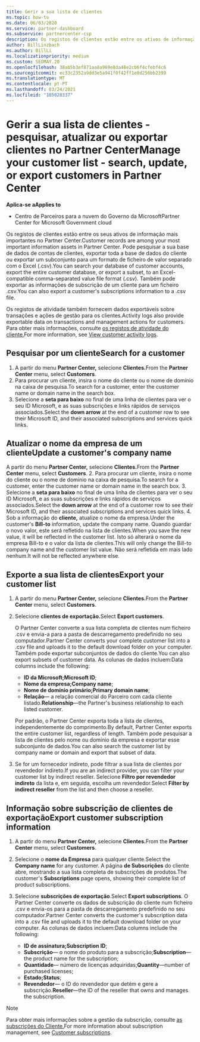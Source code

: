 ```yaml
---
title: Gerir a sua lista de clientes
ms.topic: how-to
ms.date: 06/03/2020
ms.service: partner-dashboard
ms.subservice: partnercenter-csp
description: Os registos de clientes estão entre os ativos de informação mais importantes. Saiba como ver, pesquisar, atualizar, & informações de exportação na sua lista de clientes do Partner Center.
author: BillLinzbach
ms.author: BillLi
ms.localizationpriority: medium
ms.custom: SEOMAY.20
ms.openlocfilehash: 38ab5b3ef871aa8a969e8da48e2cb6f4cfebf4c6
ms.sourcegitcommit: ec33c2352a9dd3e5a941f0f42ff1e8d256bb2399
ms.translationtype: MT
ms.contentlocale: pt-PT
ms.lasthandoff: 03/24/2021
ms.locfileid: "105028337"
---
```

# <a name="manage-your-customer-list---search-update-or-export-customers-in-partner-center"></a><span data-ttu-id="c0cee-104">Gerir a sua lista de clientes - pesquisar, atualizar ou exportar clientes no Partner Center</span><span class="sxs-lookup"><span data-stu-id="c0cee-104">Manage your customer list - search, update, or export customers in Partner Center</span></span>

<span data-ttu-id="c0cee-105">**Aplica-se a**</span><span class="sxs-lookup"><span data-stu-id="c0cee-105">**Applies to**</span></span>

- <span data-ttu-id="c0cee-106">Centro de Parceiros para a nuvem do Governo da Microsoft</span><span class="sxs-lookup"><span data-stu-id="c0cee-106">Partner Center for Microsoft Government cloud</span></span>

<span data-ttu-id="c0cee-107">Os registos de clientes estão entre os seus ativos de informação mais importantes no Partner Center.</span><span class="sxs-lookup"><span data-stu-id="c0cee-107">Customer records are among your most important information assets in Partner Center.</span></span> <span data-ttu-id="c0cee-108">Pode pesquisar a sua base de dados de contas de clientes, exportar toda a base de dados do cliente ou exportar um subconjunto para um formato de ficheiro de valor separado com o Excel (.csv).</span><span class="sxs-lookup"><span data-stu-id="c0cee-108">You can search your database of customer accounts, export the entire customer database, or export a subset, to an Excel-compatible comma-separated value file format (.csv).</span></span> <span data-ttu-id="c0cee-109">Também pode exportar as informações de subscrição de um cliente para um ficheiro .csv.</span><span class="sxs-lookup"><span data-stu-id="c0cee-109">You can also export a customer's subscriptions information to a .csv file.</span></span>

<span data-ttu-id="c0cee-110">Os registos de atividade também fornecem dados exportáveis sobre transações e ações de gestão para os clientes.</span><span class="sxs-lookup"><span data-stu-id="c0cee-110">Activity logs also provide exportable data on transactions and management actions for customers.</span></span> <span data-ttu-id="c0cee-111">Para obter mais informações, consulte [os registos de atividade do cliente.](activity-logs.md)</span><span class="sxs-lookup"><span data-stu-id="c0cee-111">For more information, see [View customer activity logs](activity-logs.md).</span></span>

## <a name="search-for-a-customer"></a><span data-ttu-id="c0cee-112">Pesquisar por um cliente</span><span class="sxs-lookup"><span data-stu-id="c0cee-112">Search for a customer</span></span>

1. <span data-ttu-id="c0cee-113">A partir do menu **Partner Center,** selecione **Clientes.**</span><span class="sxs-lookup"><span data-stu-id="c0cee-113">From the **Partner Center** menu, select **Customers**.</span></span>
2. <span data-ttu-id="c0cee-114">Para procurar um cliente, insira o nome do cliente ou o nome de domínio na caixa de pesquisa.</span><span class="sxs-lookup"><span data-stu-id="c0cee-114">To search for a customer, enter the customer name or domain name in the search box.</span></span>
3. <span data-ttu-id="c0cee-115">Selecione a **seta para baixo** no final de uma linha de clientes para ver o seu ID Microsoft, e as suas subscrições e links rápidos de serviços associados.</span><span class="sxs-lookup"><span data-stu-id="c0cee-115">Select the **down arrow** at the end of a customer row to see their Microsoft ID, and their associated subscriptions and services quick links.</span></span>

## <a name="update-a-customers-company-name"></a><span data-ttu-id="c0cee-116">Atualizar o nome da empresa de um cliente</span><span class="sxs-lookup"><span data-stu-id="c0cee-116">Update a customer's company name</span></span>

<span data-ttu-id="c0cee-117">A partir do menu **Partner Center,** selecione **Clientes.**</span><span class="sxs-lookup"><span data-stu-id="c0cee-117">From the **Partner Center** menu, select **Customers**.</span></span>
2. <span data-ttu-id="c0cee-118">Para procurar um cliente, insira o nome do cliente ou o nome de domínio na caixa de pesquisa.</span><span class="sxs-lookup"><span data-stu-id="c0cee-118">To search for a customer, enter the customer name or domain name in the search box.</span></span>
3. <span data-ttu-id="c0cee-119">Selecione a **seta para baixo** no final de uma linha de clientes para ver o seu ID Microsoft, e as suas subscrições e links rápidos de serviços associados.</span><span class="sxs-lookup"><span data-stu-id="c0cee-119">Select the **down arrow** at the end of a customer row to see their Microsoft ID, and their associated subscriptions and services quick links.</span></span>
4. <span data-ttu-id="c0cee-120">Sob a informação do **cliente,** atualize o nome da empresa.</span><span class="sxs-lookup"><span data-stu-id="c0cee-120">Under the customer's **Bill-to** information, update the company name.</span></span> <span data-ttu-id="c0cee-121">Quando guardar o novo valor, este será refletido na lista de clientes.</span><span class="sxs-lookup"><span data-stu-id="c0cee-121">When you save the new value, it will be reflected in the customer list.</span></span> <span data-ttu-id="c0cee-122">Isto só alterará o nome da empresa Bill-to e o valor da lista de clientes.</span><span class="sxs-lookup"><span data-stu-id="c0cee-122">This will only change the Bill-to company name and the customer list value.</span></span> <span data-ttu-id="c0cee-123">Não será refletida em mais lado nenhum.</span><span class="sxs-lookup"><span data-stu-id="c0cee-123">It will not be reflected anywhere else.</span></span>

## <a name="export-your-customer-list"></a><span data-ttu-id="c0cee-124">Exporte a sua lista de clientes</span><span class="sxs-lookup"><span data-stu-id="c0cee-124">Export your customer list</span></span>

1. <span data-ttu-id="c0cee-125">A partir do menu **Partner Center,** selecione **Clientes.**</span><span class="sxs-lookup"><span data-stu-id="c0cee-125">From the **Partner Center** menu, select **Customers**.</span></span>
2. <span data-ttu-id="c0cee-126">Selecione **clientes de exportação.**</span><span class="sxs-lookup"><span data-stu-id="c0cee-126">Select **Export customers**.</span></span>

   <span data-ttu-id="c0cee-127">O Partner Center converte a sua lista completa de clientes num ficheiro .csv e envia-a para a pasta de descarregamento predefinido no seu computador.</span><span class="sxs-lookup"><span data-stu-id="c0cee-127">Partner Center converts your complete customer list into a .csv file and uploads it to the default download folder on your computer.</span></span> <span data-ttu-id="c0cee-128">Também pode exportar subconjuntos de dados do cliente.</span><span class="sxs-lookup"><span data-stu-id="c0cee-128">You can also export subsets of customer data.</span></span> <span data-ttu-id="c0cee-129">As colunas de dados incluem:</span><span class="sxs-lookup"><span data-stu-id="c0cee-129">Data columns include the following:</span></span>

   - <span data-ttu-id="c0cee-130">**ID da Microsoft;**</span><span class="sxs-lookup"><span data-stu-id="c0cee-130">**Microsoft ID**;</span></span>
   - <span data-ttu-id="c0cee-131">**Nome da empresa;**</span><span class="sxs-lookup"><span data-stu-id="c0cee-131">**Company name**;</span></span>
   - <span data-ttu-id="c0cee-132">**Nome de domínio primário;**</span><span class="sxs-lookup"><span data-stu-id="c0cee-132">**Primary domain name**;</span></span>
   - <span data-ttu-id="c0cee-133">**Relação**— a relação comercial do Parceiro com cada cliente listado.</span><span class="sxs-lookup"><span data-stu-id="c0cee-133">**Relationship**—the Partner's business relationship to each listed customer.</span></span>

    <span data-ttu-id="c0cee-134">Por padrão, o Partner Center exporta toda a lista de clientes, independentemente do comprimento.</span><span class="sxs-lookup"><span data-stu-id="c0cee-134">By default, Partner Center exports the entire customer list, regardless of length.</span></span> <span data-ttu-id="c0cee-135">Também pode pesquisar a lista de clientes pelo nome ou domínio da empresa e exportar esse subconjunto de dados.</span><span class="sxs-lookup"><span data-stu-id="c0cee-135">You can also search the customer list by company name or domain and export that subset of data.</span></span>

3. <span data-ttu-id="c0cee-136">Se for um fornecedor indireto, pode filtrar a sua lista de clientes por revendedor indireto.</span><span class="sxs-lookup"><span data-stu-id="c0cee-136">If you are an indirect provider, you can filter your customer list by indirect reseller.</span></span> <span data-ttu-id="c0cee-137">Selecione **Filtro por revendedor indireto** da lista e, em seguida, escolha um revendedor.</span><span class="sxs-lookup"><span data-stu-id="c0cee-137">Select **Filter by indirect reseller** from the list and then choose a reseller.</span></span>


## <a name="export-customer-subscription-information"></a><span data-ttu-id="c0cee-138">Informação sobre subscrição de clientes de exportação</span><span class="sxs-lookup"><span data-stu-id="c0cee-138">Export customer subscription information</span></span>

1. <span data-ttu-id="c0cee-139">A partir do menu **Partner Center,** selecione **Clientes.**</span><span class="sxs-lookup"><span data-stu-id="c0cee-139">From the **Partner Center** menu, select **Customers**.</span></span>

2. <span data-ttu-id="c0cee-140">Selecione o **nome da Empresa** para qualquer cliente.</span><span class="sxs-lookup"><span data-stu-id="c0cee-140">Select the **Company name** for any customer.</span></span> <span data-ttu-id="c0cee-141">A página **de Subscrições** do cliente abre, mostrando a sua lista completa de subscrições de produtos.</span><span class="sxs-lookup"><span data-stu-id="c0cee-141">The customer's **Subscriptions** page opens, showing their complete list of product subscriptions.</span></span>

3. <span data-ttu-id="c0cee-142">Selecione **subscrições de exportação**.</span><span class="sxs-lookup"><span data-stu-id="c0cee-142">Select **Export subscriptions**.</span></span> <span data-ttu-id="c0cee-143">O Partner Center converte os dados de subscrição do cliente num ficheiro .csv e envia-os para a pasta de descarregamento predefinido no seu computador.</span><span class="sxs-lookup"><span data-stu-id="c0cee-143">Partner Center converts the customer's subscription data into a .csv file and uploads it to the default download folder on your computer.</span></span> <span data-ttu-id="c0cee-144">As colunas de dados incluem:</span><span class="sxs-lookup"><span data-stu-id="c0cee-144">Data columns include the following:</span></span>
   - <span data-ttu-id="c0cee-145">**ID de assinatura;**</span><span class="sxs-lookup"><span data-stu-id="c0cee-145">**Subscription ID**;</span></span>
   - <span data-ttu-id="c0cee-146">**Subscrição**— o nome do produto para a subscrição;</span><span class="sxs-lookup"><span data-stu-id="c0cee-146">**Subscription**—the product name for the subscription;</span></span>
   - <span data-ttu-id="c0cee-147">**Quantidade**— número de licenças adquiridas;</span><span class="sxs-lookup"><span data-stu-id="c0cee-147">**Quantity**—number of purchased licenses;</span></span>
   - <span data-ttu-id="c0cee-148">**Estado;**</span><span class="sxs-lookup"><span data-stu-id="c0cee-148">**Status**;</span></span>
   - <span data-ttu-id="c0cee-149">**Revendedor**— o ID do revendedor que detém e gere a subscrição.</span><span class="sxs-lookup"><span data-stu-id="c0cee-149">**Reseller**—the ID of the reseller that owns and manages the subscription.</span></span>

> [!NOTE]  
> <span data-ttu-id="c0cee-150">Para obter mais informações sobre a gestão da subscrição, consulte [as subscrições do Cliente.](customer-subscriptions.md)</span><span class="sxs-lookup"><span data-stu-id="c0cee-150">For more information about subscription management, see [Customer subscriptions](customer-subscriptions.md).</span></span>
